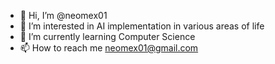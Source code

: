 - 👋 Hi, I’m @neomex01
- 👀 I’m interested in AI implementation in various areas of life
- 🌱 I’m currently learning Computer Science
- 📫 How to reach me
  neomex01@gmail.com

<!---
neomex01/neomex01 is a ✨ special ✨ repository because its `README.md` (this file) appears on your GitHub profile.
You can click the Preview link to take a look at your changes.
--->
